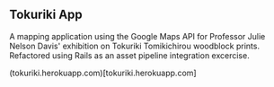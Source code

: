 ## Tokuriki App

A mapping application using the Google Maps API for Professor Julie Nelson Davis' exhibition on Tokuriki Tomikichirou woodblock prints. 
Refactored using Rails as an asset pipeline integration excercise. 

(tokuriki.herokuapp.com)[tokuriki.herokuapp.com]